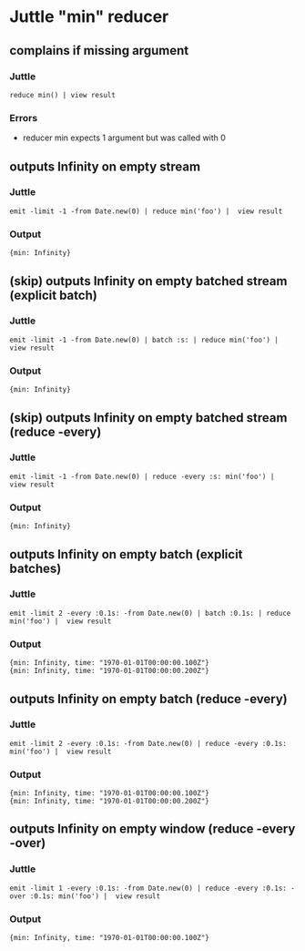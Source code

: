 # Juttle "min" reducer

## complains if missing argument

### Juttle

    reduce min() | view result

### Errors

   * reducer min expects 1 argument but was called with 0

## outputs Infinity on empty stream

### Juttle

    emit -limit -1 -from Date.new(0) | reduce min('foo') |  view result

### Output
    {min: Infinity}


## (skip) outputs Infinity on empty batched stream (explicit batch)

### Juttle

    emit -limit -1 -from Date.new(0) | batch :s: | reduce min('foo') |  view result

### Output
    {min: Infinity}


## (skip) outputs Infinity on empty batched stream  (reduce -every)

### Juttle

    emit -limit -1 -from Date.new(0) | reduce -every :s: min('foo') |  view result

### Output
    {min: Infinity}


## outputs Infinity on empty batch (explicit batches)

### Juttle

    emit -limit 2 -every :0.1s: -from Date.new(0) | batch :0.1s: | reduce min('foo') |  view result

### Output
    {min: Infinity, time: "1970-01-01T00:00:00.100Z"}
    {min: Infinity, time: "1970-01-01T00:00:00.200Z"}


## outputs Infinity on empty batch (reduce -every)

### Juttle

    emit -limit 2 -every :0.1s: -from Date.new(0) | reduce -every :0.1s: min('foo') |  view result

### Output
    {min: Infinity, time: "1970-01-01T00:00:00.100Z"}
    {min: Infinity, time: "1970-01-01T00:00:00.200Z"}


## outputs Infinity on empty window (reduce -every -over)

### Juttle

    emit -limit 1 -every :0.1s: -from Date.new(0) | reduce -every :0.1s: -over :0.1s: min('foo') |  view result

### Output
    {min: Infinity, time: "1970-01-01T00:00:00.100Z"}
